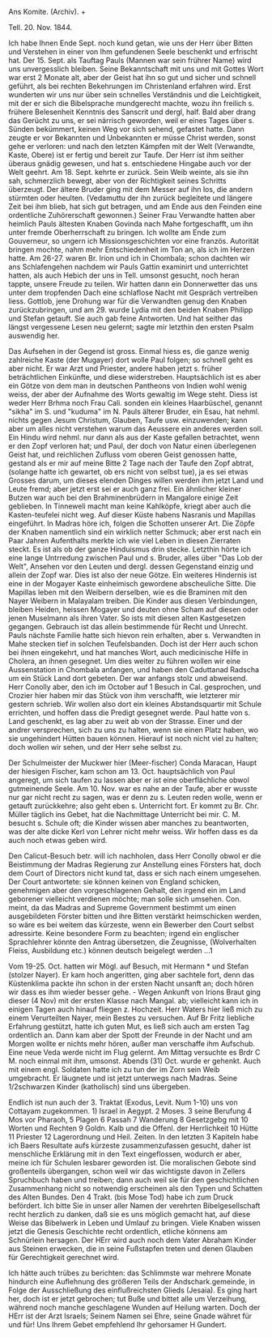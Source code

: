 Ans Komite. (Archiv). +

 Tell. 20. Nov. 1844.

Ich habe Ihnen Ende Sept. noch kund getan, wie uns der Herr über Bitten und Verstehen in einer von Ihm gefundenen Seele beschenkt und erfrischt hat. Der 15. Sept. als Tauftag Pauls (Mannen war sein frührer Name) wird uns unvergesslich bleiben. Seine Bekanntschaft mit uns und mit Gottes Wort war erst 2 Monate alt, aber der Geist hat ihn so gut und sicher und schnell geführt, als bei rechten Bekehrungen im Christenland erfahren wird. Erst wunderten wir uns nur über sein schnelles Verständnis und die Leichtigkeit, mit der er sich die Bibelsprache mundgerecht machte, wozu ihn freilich s. frühere Belesenheit Kenntnis des Sanscrit und dergl, half. Bald aber drang das Gerücht zu uns, er sei närrisch geworden, weil er eines Tages über s. Sünden bekümmert, keinen Weg vor sich sehend, gefastet hatte. Dann zeugte er vor Bekannten und Unbekannten er müsse Christ werden, sonst gehe er verloren: und nach den letzten Kämpfen mit der Welt (Verwandte, Kaste, Obere) ist er fertig und bereit zur Taufe. Der Herr ist ihm seither überaus gnädig gewesen, und hat s. entschiedene Hingabe auch vor der Welt geehrt. Am 18. Sept. kehrte er zurück. Sein Weib weinte, als sie ihn sah, schmerzlich bewegt, aber von der Richtigkeit seines Schritts überzeugt. Der ältere Bruder ging mit dem Messer auf ihn los, die andern stürmten oder heulten. (Vedamuttu der ihn zurück begleitete und längere Zeit bei ihm blieb, hat sich gut betragen, und am Ende aus den Feinden eine ordentliche Zuhörerschaft gewonnen.) Seiner Frau Verwandte hatten aber heimlich Pauls ältesten Knaben Govinda nach Mahe fortgeschafft, um ihn unter fremde Oberherrschaft zu bringen. Ich wollte am Ende zum Gouverneur, so ungern ich Missionsgeschichten vor eine französ. Autorität bringen mochte, nahm mehr Entschiedenheit im Ton an, als ich im Herzen hatte. Am 26-27. waren Br. Irion und ich in Chombala; schon dachten wir ans Schlafengehen nachdem wir Pauls Gattin examinirt und unterrichtet hatten, als auch Hebich der uns in Tell. umsonst gesucht, noch heran tappte, unsere Freude zu teilen. Wir hatten dann ein Donnerwetter das uns unter dem tropfenden Dach eine schlaflose Nacht mit Gespräch vertreiben liess. Gottlob, jene Drohung war für die Verwandten genug den Knaben zurückzubringen, und am 29. wurde Lydia mit den beiden Knaben Philipp und Stefan getauft. Sie auch gab feine Antworten. Und hat seither das längst vergessene Lesen neu gelernt; sagte mir letzthin den ersten Psalm auswendig her.

Das Aufsehen in der Gegend ist gross. Einmal hiess es, die ganze wenig zahlreiche Kaste (der Mugayer) dort wolle Paul folgen; so schnell geht es aber nicht. Er war Arzt und Priester, andere haben jetzt s. früher beträchtlichen Einkünfte, und diese widerstreben. Hauptsächlich ist es aber ein Götze von dem man in deutschen Pantheons von Indien wohl wenig weiss, der aber der Aufnahme des Worts gewaltig im Wege steht. Diess ist weder Herr Brhma noch Frau Cali. sonden ein kleines Haarbüschel, genannt "sikha" im S. und "kuduma" im N. Pauls älterer Bruder, ein Esau, hat nehml. nichts gegen Jesum Christum, Glauben, Taufe usw. einzuwenden; kann aber um alles nicht verstehen warum das Aeussere ein anderes werden soll. Ein Hindu wird nehml. nur dann als aus der Kaste gefallen betrachtet, wenn er den Zopf verloren hat; und Paul, der doch von Natur einen überlegenen Geist hat, und reichlichen Zufluss vom oberen Geist genossen hatte, gestand als er mir auf meine Bitte 2 Tage nach der Taufe den Zopf abtrat, (solange hatte ich gewartet, ob ers nicht von selbst tue), ja es sei etwas Grosses darum, um dieses elenden Dinges willen werden ihm jetzt Land und Leute fremd; aber jetzt erst sei er auch ganz frei. Ein ähnlicher kleiner Butzen war auch bei den Brahminenbrüdern in Mangalore einige Zeit geblieben. In Tinneweli macht man keine Kahlköpfe, kriegt aber auch die Kasten-teufelei nicht weg. Auf dieser Küste habens Nasranis und Mapillas eingeführt. In Madras höre ich, folgen die Schotten unserer Art. Die Zöpfe der Knaben namentlich sind ein wirklich netter Schmuck; aber erst nach ein Paar Jahren Aufenthalts merkte ich wie viel Leben in diesen Zierraten steckt. Es ist als ob der ganze Hinduismus drin stecke. Letzthin hörte ich eine lange Untrredung zwischen Paul und s. Bruder, alles über "Das Lob der Welt", Ansehen vor den Leuten und dergl. dessen Gegenstand einzig und allein der Zopf war. Dies ist also der neue Götze. Ein weiteres Hindernis ist eine in der Mogayer Kaste einheimisch gewordene abscheuliche Sitte. Die Mapillas leben mit den Weibern derselben, wie es die Braminen mit den Nayer Weibern in Malayalam treiben. Die Kinder aus diesen Verbindungen, bleiben Heiden, heissen Mogayer und deuten ohne Scham auf diesen oder jenen Muselmann als ihren Vater. So ists mit diesen alten Kastgesetzen gegangen. Gebrauch ist das allein bestimmende für Recht und Unrecht. Pauls nächste Familie hatte sich hievon rein erhalten, aber s. Verwandten in Mahe stecken tief in solchen Teufelsbanden. Doch ist der Herr auch schon bei ihnen eingekehrt, und hat manches Wort, auch medicinische Hilfe in Cholera, an ihnen gesegnet. Um dies weiter zu führen wollen wir eine Aussenstation in Chombala anfangen, und haben den Caduttanad Radscha um ein Stück Land dort gebeten. Der war anfangs stolz und abweisend. Herr Conolly aber, den ich im October auf 1 Besuch in Cal. gesprochen, und Crozier hier haben mir das Stück von ihm verschafft, wie letzterer mir gestern schrieb. Wir wollen also dort ein kleines Abstandsquartir mit Schule errichten, und hoffen dass die Predigt gesegnet werde. Paul hatte von s. Land geschenkt, es lag aber zu weit ab von der Strasse. Einer und der andrer versprechen, sich zu uns zu halten, wenn sie einen Platz haben, wo sie ungehindert Hütten bauen können. Hierauf ist noch nicht viel zu halten; doch wollen wir sehen, und der Herr sehe selbst zu.

Der Schulmeister der Muckwer hier (Meer-fischer) Conda Maracan, Haupt der hiesigen Fischer, kam schon am 13. Oct. hauptsächlich von Paul angeregt, um sich taufen zu lassen aber er ist eine oberflächliche obwol gutmeinende Seele. Am 10. Nov. war es nahe an der Taufe, aber er wusste nur gar nicht recht zu sagen, was er denn zu s. Leuten reden wolle, wenn er getauft zurückkehre; also geht eben s. Unterricht fort. Er kommt zu Br. Chr. Müller täglich ins Gebet, hat die Nachmittage Unterricht bei mir. C. M. besucht s. Schule oft; die Kinder wissen aber manches zu beantworten, was der alte dicke Kerl von Lehrer nicht mehr weiss. Wir hoffen dass es da auch noch etwas geben wird.

Den Calicut-Besuch betr. will ich nachholen, dass Herr Conolly obwol er die Beistimmung der Madras Regierung zur Anstellung eines Försters hat, doch dem Court of Directors nicht kund tat, dass er sich nach einem umgesehen. Der Court antwortete: sie können keinen von England schicken, genehmigen aber den vorgeschlagenen Gehalt, den irgend ein im Land geborener vielleicht verdienen möchte; man solle sich umsehen. Con. meint, da das Madras and Supreme Government bestimmt um einen ausgebildeten Förster bitten und ihre Bitten verstärkt heimschicken werden, so wäre es bei weitem das kürzeste, wenn ein Bewerber den Court selbst adressirte. Keine besondere Form zu beachten; irgend ein englischer Sprachlehrer könnte den Antrag übersetzen, die Zeugnisse, (Wolverhalten Fleiss, Ausbildung etc.) können deutsch beigelegt werden ...1

Vom 19-25. Oct. hatten wir Mögl. auf Besuch, mit Hermann <Kaundinya>* und Stefan (stolzer Nayer). Er kam hoch angeritten, ging aber sachtele fort, denn das Küstenklima packte ihn schon in der ersten Nacht unsanft an; doch hören wir dass es ihm wieder besser gehe. - Wegen Ankunft von Irions Braut ging dieser (4 Nov) mit der ersten Klasse nach Mangal. ab; vielleicht kann ich in einigen Tagen auch hinauf fliegen z. Hochzeit. Herr Waters hier ließ mich zu einem Verurteilten Nayer, mein Bestes zu versuchen. Auf Br Fritz liebliche Erfahrung gestützt, hatte ich guten Mut, es ließ sich auch am ersten Tag ordentlich an. Dann kam aber der Spott der Freunde in der Nacht und am Morgen wollte er nichts mehr hören, außer man verschaffe ihm Aufschub. Eine neue Veda werde nicht im Flug gelernt. Am Mittag versuchte es Brdr C M. noch einmal mit ihm, umsonst. Abends (31) Oct. wurde er gehenkt. Auch mit einem engl. Soldaten hatte ich zu tun der im Zorn sein Weib umgebracht. Er läugnete und ist jetzt unterwegs nach Madras. Seine 1/2schwarzen Kinder (katholisch) sind uns übergeben.

Endlich ist nun auch der 3. Traktat (Exodus, Levit. Num 1-10) uns von Cottayam zugekommen. 1) Israel in Aegypt. 2 Moses. 3 seine Berufung 4 Mos vor Pharaoh, 5 Plagen 6 Passah 7 Wanderung 8 Gesetzgebg mit 10 Worten und Rechten 9 Goldn. Kalb und die Offenl. der Herrlichkeit 10 Hütte 11 Priester 12 Lagerordnung und Heil. Zeiten. In den letzten 3 Kapiteln habe ich Baers Resultate aufs kürzeste zusammenzufassen gesucht, daher ist menschliche Erklärung mit in den Text eingeflossen, wodurch er aber, meine ich für Schulen lesbarer geworden ist. Die moralischen Gebote sind großenteils übergangen, schon weil wir das wichtigste davon in Zellers Spruchbuch haben und treiben; dann auch weil sie für den geschichtlichen Zusammenhang nicht so notwendig erscheinen als den Typen und Schatten des Alten Bundes. Den 4 Trakt. (bis Mose Tod) habe ich zum Druck befördert. Ich bitte Sie in unser aller Namen der verehrten Bibelgesellschaft recht herzlich zu danken, daß sie es uns möglich gemacht hat, auf diese Weise das Bibelwerk in Leben und Umlauf zu bringen. Viele Knaben wissen jetzt die Genesis Geschichte recht ordentlich, etliche könnens am Schnürlein hersagen. Der HErr wird auch noch dem Vater Abraham Kinder aus Steinen erwecken, die in seine Fußstapfen treten und denen Glauben für Gerechtigkeit gerechnet wird.

Ich hätte auch trübes zu berichten: das Schlimmste war mehrere Monate hindurch eine Auflehnung des größeren Teils der Andschark.gemeinde, in Folge der Ausschließung des einflußreichsten Glieds (Jesaia). Es ging hart her, doch ist er jetzt gebrochen; tut Buße und bittet alle um Verzeihung, während noch manche geschlagene Wunden auf Heilung warten. Doch der HErr ist der Arzt Israels; Seinem Namen sei Ehre, seine Gnade währet für und für!  Uns Ihrem Gebet empfehlend
 Ihr gehorsamer
 H Gundert.
